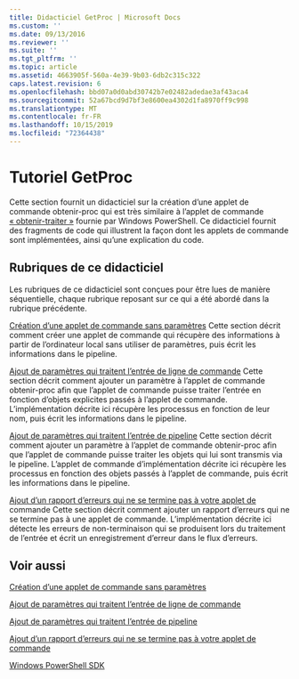 ```yaml
---
title: Didacticiel GetProc | Microsoft Docs
ms.custom: ''
ms.date: 09/13/2016
ms.reviewer: ''
ms.suite: ''
ms.tgt_pltfrm: ''
ms.topic: article
ms.assetid: 4663905f-560a-4e39-9b03-6db2c315c322
caps.latest.revision: 6
ms.openlocfilehash: bbd07a0d0abd30742b7e02482adedae3af43aca4
ms.sourcegitcommit: 52a67bcd9d7bf3e8600ea4302d1fa8970ff9c998
ms.translationtype: MT
ms.contentlocale: fr-FR
ms.lasthandoff: 10/15/2019
ms.locfileid: "72364438"
---
```

# <a name="getproc-tutorial"></a>Tutoriel GetProc

Cette section fournit un didacticiel sur la création d’une applet de commande obtenir-proc qui est très similaire à l’applet de commande [« obtenir-traiter »](/powershell/module/Microsoft.PowerShell.Management/Get-Process) fournie par Windows PowerShell. Ce didacticiel fournit des fragments de code qui illustrent la façon dont les applets de commande sont implémentées, ainsi qu’une explication du code.

## <a name="topics-in-this-tutorial"></a>Rubriques de ce didacticiel

Les rubriques de ce didacticiel sont conçues pour être lues de manière séquentielle, chaque rubrique reposant sur ce qui a été abordé dans la rubrique précédente.

[Création d’une applet de commande sans paramètres](./creating-a-cmdlet-without-parameters.md) Cette section décrit comment créer une applet de commande qui récupère des informations à partir de l’ordinateur local sans utiliser de paramètres, puis écrit les informations dans le pipeline.

[Ajout de paramètres qui traitent l’entrée de ligne de commande](./adding-parameters-that-process-command-line-input.md) Cette section décrit comment ajouter un paramètre à l’applet de commande obtenir-proc afin que l’applet de commande puisse traiter l’entrée en fonction d’objets explicites passés à l’applet de commande. L’implémentation décrite ici récupère les processus en fonction de leur nom, puis écrit les informations dans le pipeline.

[Ajout de paramètres qui traitent l’entrée de pipeline](./adding-parameters-that-process-pipeline-input.md) Cette section décrit comment ajouter un paramètre à l’applet de commande obtenir-proc afin que l’applet de commande puisse traiter les objets qui lui sont transmis via le pipeline. L’applet de commande d’implémentation décrite ici récupère les processus en fonction des objets passés à l’applet de commande, puis écrit les informations dans le pipeline.

[Ajout d’un rapport d’erreurs qui ne se termine pas à votre applet de](./adding-non-terminating-error-reporting-to-your-cmdlet.md) commande Cette section décrit comment ajouter un rapport d’erreurs qui ne se termine pas à une applet de commande. L’implémentation décrite ici détecte les erreurs de non-terminaison qui se produisent lors du traitement de l’entrée et écrit un enregistrement d’erreur dans le flux d’erreurs.

## <a name="see-also"></a>Voir aussi

[Création d’une applet de commande sans paramètres](./creating-a-cmdlet-without-parameters.md)

[Ajout de paramètres qui traitent l’entrée de ligne de commande](./adding-parameters-that-process-command-line-input.md)

[Ajout de paramètres qui traitent l’entrée de pipeline](./adding-parameters-that-process-pipeline-input.md)

[Ajout d’un rapport d’erreurs qui ne se termine pas à votre applet de commande](./adding-non-terminating-error-reporting-to-your-cmdlet.md)

[Windows PowerShell SDK](../windows-powershell-reference.md)
